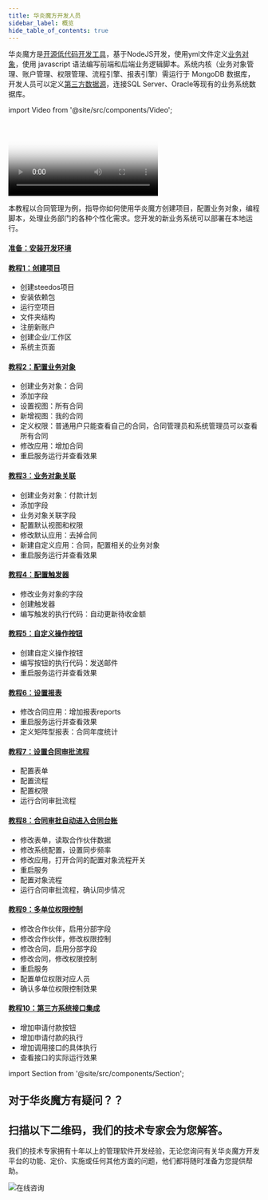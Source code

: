 ```yaml
---
title: 华炎魔方开发人员
sidebar_label: 概览
hide_table_of_contents: true
---
```


华炎魔方是[开源低代码开发工具](https://github.com/steedos/steedos-platform)，基于NodeJS开发，使用yml文件定义[业务对象](/developer/object/)，使用 javascript 语法编写前端和后端业务逻辑脚本。系统内核（业务对象管理、账户管理、权限管理、流程引擎、报表引擎）需运行于 MongoDB 数据库，开发人员可以定义[第三方数据源](/developer/datasource/)，连接SQL Server、Oracle等现有的业务系统数据库。

import Video from '@site/src/components/Video';

<div class="my-8 relative mx-auto w-full rounded-lg overflow-hidden shadow-lg  focus:outline-none focus:shadow-outline lg:max-w-md">
    <Video
        poster="https://www-steedos-com.oss-accelerate.aliyuncs.com/videos/creator/steedos-platform-features.jpg"
        autoplay={false}
        urls={[
            {name:"标清", url:"https://www-steedos-com.oss-accelerate.aliyuncs.com/videos/creator/steedos-platform-features-960.mp4"},
            {name:"高清", url:"https://www-steedos-com.oss-accelerate.aliyuncs.com/videos/creator/steedos-platform-features.mp4"},
        ]}/>
</div>

本教程以合同管理为例，指导你如何使用华炎魔方创建项目，配置业务对象，编程脚本，处理业务部门的各种个性化需求。您开发的新业务系统可以部署在本地运行。

#### [准备：安装开发环境](/developer/deploy)

#### [教程1：创建项目](/developer/guide_create)

- 创建steedos项目
- 安装依赖包
- 运行空项目
- 文件夹结构
- 注册新账户
- 创建企业/工作区
- 系统主页面

#### [教程2：配置业务对象](/developer/guide_object)

- 创建业务对象：合同
- 添加字段
- 设置视图：所有合同
- 新增视图：我的合同
- 定义权限：普通用户只能查看自己的合同，合同管理员和系统管理员可以查看所有合同
- 修改应用：增加合同
- 重启服务运行并查看效果

#### [教程3：业务对象关联](/developer/guide_relationship)

- 创建业务对象：付款计划
- 添加字段
- 业务对象关联字段
- 配置默认视图和权限
- 修改默认应用：去掉合同
- 新建自定义应用：合同，配置相关的业务对象
- 重启服务运行并查看效果

#### [教程4：配置触发器](/developer/guide_trigger)

- 修改业务对象的字段
- 创建触发器
- 编写触发的执行代码：自动更新待收金额

#### [教程5：自定义操作按钮](/developer/guide_button)
- 创建自定义操作按钮
- 编写按钮的执行代码：发送邮件
- 重启服务运行并查看效果

#### [教程6：设置报表](/developer/guide_report)
- 修改合同应用：增加报表reports
- 重启服务运行并查看效果
- 定义矩阵型报表：合同年度统计

#### [教程7：设置合同审批流程](/developer/guide_flow)
- 配置表单
- 配置流程
- 配置权限
- 运行合同审批流程

#### [教程8：合同审批自动进入合同台账](/developer/guide_sync)
- 修改表单，读取合作伙伴数据
- 修改系统配置，设置同步频率
- 修改应用，打开合同的配置对象流程开关
- 重启服务
- 配置对象流程
- 运行合同审批流程，确认同步情况

#### [教程9：多单位权限控制](/developer/guide_companies)
- 修改合作伙伴，启用分部字段
- 修改合作伙伴，修改权限控制
- 修改合同，启用分部字段
- 修改合同，修改权限控制
- 重启服务
- 配置单位权限对应人员
- 确认多单位权限控制效果

#### [教程10：第三方系统接口集成](/developer/guide_nc)
- 增加申请付款按钮
- 增加申请付款的执行
- 增加调用接口的具体执行
- 查看接口的实际运行效果

import Section from '@site/src/components/Section';

<Section background="#215ca0" padding="50">
<div style={{color:"#FFFFFF"}}>

# 对于华炎魔方有疑问？？
# 扫描以下二维码，我们的技术专家会为您解答。

我们的技术专家拥有十年以上的管理软件开发经验，无论您询问有关华炎魔方开发平台的功能、定价、实施或任何其他方面的问题，他们都将随时准备为您提供帮助。

![在线咨询](/assets/contact_by_weixin.png)

</div>

</Section>
